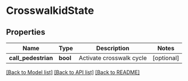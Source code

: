 # CrosswalkidState

## Properties
Name | Type | Description | Notes
------------ | ------------- | ------------- | -------------
**call_pedestrian** | **bool** | Activate crosswalk cycle | [optional] 

[[Back to Model list]](../README.md#documentation-for-models) [[Back to API list]](../README.md#documentation-for-api-endpoints) [[Back to README]](../README.md)

